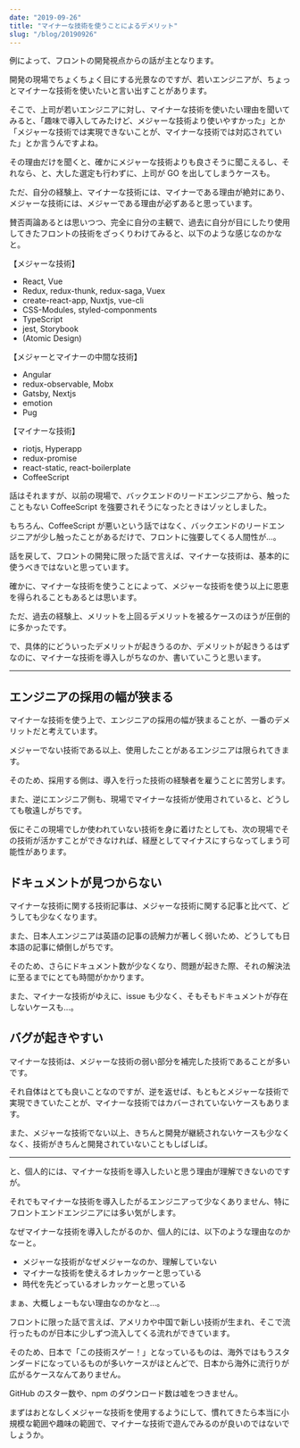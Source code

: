 ```yaml
---
date: "2019-09-26"
title: "マイナーな技術を使うことによるデメリット"
slug: "/blog/20190926"
---
```


例によって、フロントの開発視点からの話が主となります。

開発の現場でちょくちょく目にする光景なのですが、若いエンジニアが、ちょっとマイナーな技術を使いたいと言い出すことがあります。

そこで、上司が若いエンジニアに対し、マイナーな技術を使いたい理由を聞いてみると、「趣味で導入してみたけど、メジャーな技術より使いやすかった」とか「メジャーな技術では実現できないことが、マイナーな技術では対応されていた」とか言うんですよね。

その理由だけを聞くと、確かにメジャーな技術よりも良さそうに聞こえるし、それなら、と、大した選定も行わずに、上司が GO を出してしまうケースも。

ただ、自分の経験上、マイナーな技術には、マイナーである理由が絶対にあり、メジャーな技術には、メジャーである理由が必ずあると思っています。

賛否両論あるとは思いつつ、完全に自分の主観で、過去に自分が目にしたり使用してきたフロントの技術をざっくりわけてみると、以下のような感じなのかなと。

【メジャーな技術】

- React, Vue
- Redux, redux-thunk, redux-saga, Vuex
- create-react-app, Nuxtjs, vue-cli
- CSS-Modules, styled-componments
- TypeScript
- jest, Storybook
- (Atomic Design)

【メジャーとマイナーの中間な技術】

- Angular
- redux-observable, Mobx
- Gatsby, Nextjs
- emotion
- Pug

【マイナーな技術】

- riotjs, Hyperapp
- redux-promise
- react-static, react-boilerplate
- CoffeeScript

話はそれますが、以前の現場で、バックエンドのリードエンジニアから、触ったこともない CoffeeScript を強要されそうになったときはゾッとしました。

もちろん、CoffeeScript が悪いという話ではなく、バックエンドのリードエンジニアが少し触ったことがあるだけで、フロントに強要してくる人間性が…。

話を戻して、フロントの開発に限った話で言えば、マイナーな技術は、基本的に使うべきではないと思っています。

確かに、マイナーな技術を使うことによって、メジャーな技術を使う以上に恩恵を得られることもあるとは思います。

ただ、過去の経験上、メリットを上回るデメリットを被るケースのほうが圧倒的に多かったです。

で、具体的にどういったデメリットが起きうるのか、デメリットが起きうるはずなのに、マイナーな技術を導入しがちなのか、書いていこうと思います。

---

## エンジニアの採用の幅が狭まる

マイナーな技術を使う上で、エンジニアの採用の幅が狭まることが、一番のデメリットだと考えています。

メジャーでない技術である以上、使用したことがあるエンジニアは限られてきます。

そのため、採用する側は、導入を行った技術の経験者を雇うことに苦労します。

また、逆にエンジニア側も、現場でマイナーな技術が使用されていると、どうしても敬遠しがちです。

仮にそこの現場でしか使われていない技術を身に着けたとしても、次の現場でその技術が活かすことができなければ、経歴としてマイナスにすらなってしまう可能性があります。

## ドキュメントが見つからない

マイナーな技術に関する技術記事は、メジャーな技術に関する記事と比べて、どうしても少なくなります。

また、日本人エンジニアは英語の記事の読解力が著しく弱いため、どうしても日本語の記事に傾倒しがちです。

そのため、さらにドキュメント数が少なくなり、問題が起きた際、それの解決法に至るまでにとても時間がかかります。

また、マイナーな技術がゆえに、issue も少なく、そもそもドキュメントが存在しないケースも…。

## バグが起きやすい

マイナーな技術は、メジャーな技術の弱い部分を補完した技術であることが多いです。

それ自体はとても良いことなのですが、逆を返せば、もともとメジャーな技術で実現できていたことが、マイナーな技術ではカバーされていないケースもあります。

また、メジャーな技術でない以上、きちんと開発が継続されないケースも少なくなく、技術がきちんと開発されていないこともしばしば。

---

と、個人的には、マイナーな技術を導入したいと思う理由が理解できないのですが。

それでもマイナーな技術を導入したがるエンジニアって少なくありません、特にフロントエンドエンジニアには多い気がします。

なぜマイナーな技術を導入したがるのか、個人的には、以下のような理由なのかなーと。

- メジャーな技術がなぜメジャーなのか、理解していない
- マイナーな技術を使えるオレカッケーと思っている
- 時代を先どっているオレカッケーと思っている

まぁ、大概しょーもない理由なのかなと…。

フロントに限った話で言えば、アメリカや中国で新しい技術が生まれ、そこで流行ったものが日本に少しずつ流入してくる流れができています。

そのため、日本で「この技術スゲー！」となっているものは、海外ではもうスタンダードになっているものが多いケースがほとんどで、日本から海外に流行りが広がるケースなんてありません。

GitHub のスター数や、npm のダウンロード数は嘘をつきません。

まずはおとなしくメジャーな技術を使用するようにして、慣れてきたら本当に小規模な範囲や趣味の範囲で、マイナーな技術で遊んでみるのが良いのではないでしょうか。
